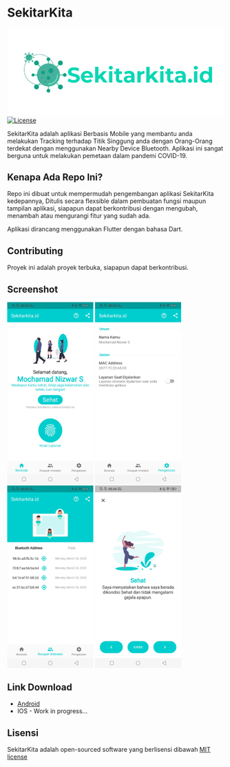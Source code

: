 # SekitarKita 
![Sekitarkita](./res/images/logo.png?raw=true "Logo Sekitarkita")
<a href="https://opensource.org/licenses/MIT)"><img src="https://poser.pugx.org/laravel/framework/license.svg" alt="License"></a>
</p>
SekitarKita adalah aplikasi Berbasis Mobile yang membantu anda melakukan Tracking terhadap Titik Singgung anda dengan Orang-Orang terdekat dengan menggunakan Nearby Device Bluetooth. Aplikasi ini sangat berguna untuk melakukan pemetaan dalam pandemi COVID-19.

## Kenapa Ada Repo Ini?
Repo ini dibuat untuk mempermudah pengembangan aplikasi SekitarKita kedepannya, Ditulis secara flexsible dalam pembuatan fungsi maupun tampilan aplikasi, siapapun dapat berkontribusi dengan mengubah, menambah atau mengurangi fitur yang sudah ada. 

Aplikasi dirancang menggunakan Flutter dengan bahasa Dart.

## Contributing
Proyek ini adalah proyek terbuka, siapapun dapat berkontribusi.

## Screenshot  
<p><img src="./res/images/Screenshot_20200331_053413.jpg?raw=true" width="200" class="img-responsive">&nbsp;<img src="./res/images/Screenshot_20200331_053422.jpg?raw=true" width="200" class="img-responsive">&nbsp;<img src="./res/images/Screenshot_20200331_053418.jpg?raw=true" width="200" class="img-responsive">&nbsp;<img src="./res/images/Screenshot_20200331_053429.jpg?raw=true" width="200" class="img-responsive"></p>

## Link Download
- [Android](https://github.com/nizwar/sekitarkita_flutter/tree/master/res/apks)
- IOS - Work in progress...

## Lisensi  
SekitarKita adalah open-sourced software yang berlisensi dibawah [MIT license](https://opensource.org/licenses/MIT)
